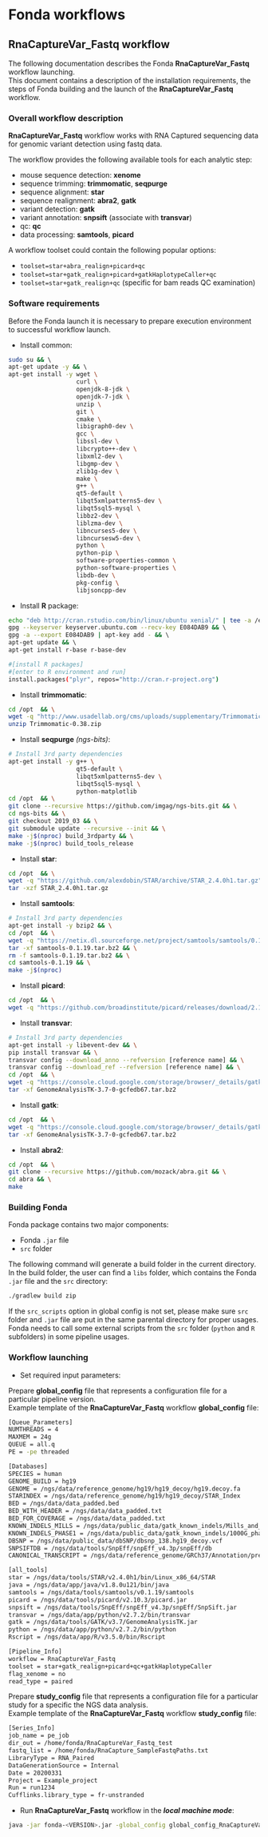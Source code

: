# Fonda workflows

## RnaCaptureVar_Fastq workflow

The following documentation describes the Fonda **RnaCaptureVar_Fastq** workflow launching.  
This document contains a description of the installation requirements, the steps of Fonda building and the launch of the **RnaCaptureVar_Fastq** workflow.

### Overall workflow description

**RnaCaptureVar_Fastq** workflow works with RNA Captured sequencing data for genomic variant detection using fastq data.

The workflow provides the following available tools for each analytic step:
 
- mouse sequence detection: **xenome**  
- sequence trimming: **trimmomatic**, **seqpurge**
- sequence alignment: **star**
- sequence realignment: **abra2**, **gatk**
- variant detection: **gatk**
- variant annotation: **snpsift** (associate with **transvar**)
- qc: **qc**
- data processing: **samtools**, **picard**

A workflow toolset could contain the following popular options:

- `toolset=star+abra_realign+picard+qc`  
- `toolset=star+gatk_realign+picard+gatkHaplotypeCaller+qc`  
- `toolset=star+gatk_realign+qc` (specific for bam reads QC examination)

### Software requirements

Before the Fonda launch it is necessary to prepare execution environment to successful workflow launch. 

-  Install common:

``` bash
sudo su && \ 
apt-get update -y && \ 
apt-get install -y wget \
                   curl \
                   openjdk-8-jdk \
                   openjdk-7-jdk \
                   unzip \
                   git \
                   cmake \
                   libigraph0-dev \
                   gcc \
                   libssl-dev \
                   libcrypto++-dev \
                   libxml2-dev \
                   libgmp-dev \
                   zlib1g-dev \
                   make \
                   g++ \
                   qt5-default \
                   libqt5xmlpatterns5-dev \
                   libqt5sql5-mysql \
                   libbz2-dev \
                   liblzma-dev \
                   libncurses5-dev \
                   libncursesw5-dev \
                   python \
                   python-pip \
                   software-properties-common \
                   python-software-properties \
                   libdb-dev \
                   pkg-config \
                   libjsoncpp-dev
```

-  Install **R** package:

``` bash
echo "deb http://cran.rstudio.com/bin/linux/ubuntu xenial/" | tee -a /etc/apt/sources.list && \ 
gpg --keyserver keyserver.ubuntu.com --recv-key E084DAB9 && \ 
gpg -a --export E084DAB9 | apt-key add - && \ 
apt-get update && \ 
apt-get install r-base r-base-dev 

#[install R packages] 
#[enter to R environment and run]
install.packages("plyr", repos="http://cran.r-project.org") 
```

-  Install **trimmomatic**:

``` bash
cd /opt  && \
wget -q "http://www.usadellab.org/cms/uploads/supplementary/Trimmomatic/Trimmomatic-0.38.zip" && \
unzip Trimmomatic-0.38.zip
```
-  Install **seqpurge** _(ngs-bits)_:

``` bash
# Install 3rd party dependencies
apt-get install -y g++ \
                   qt5-default \
                   libqt5xmlpatterns5-dev \
                   libqt5sql5-mysql \
                   python-matplotlib
cd /opt  && \
git clone --recursive https://github.com/imgag/ngs-bits.git && \
cd ngs-bits && \
git checkout 2019_03 && \
git submodule update --recursive --init && \
make -j$(nproc) build_3rdparty && \
make -j$(nproc) build_tools_release
```

-  Install **star**:

``` bash
cd /opt  && \
wget -q "https://github.com/alexdobin/STAR/archive/STAR_2.4.0h1.tar.gz" && \
tar -xzf STAR_2.4.0h1.tar.gz
```

-  Install **samtools**:

``` bash
# Install 3rd party dependencies
apt-get install -y bzip2 && \
cd /opt  && \
wget -q "https://netix.dl.sourceforge.net/project/samtools/samtools/0.1.19/samtools-0.1.19.tar.bz2" && \
tar -xf samtools-0.1.19.tar.bz2 && \
rm -f samtools-0.1.19.tar.bz2 && \
cd samtools-0.1.19 && \
make -j$(nproc)
```

-  Install **picard**:

``` bash
cd /opt  && \
wget -q "https://github.com/broadinstitute/picard/releases/download/2.10.3/picard.jar"
```

-  Install **transvar**:

``` bash
# Install 3rd party dependencies
apt-get install -y libevent-dev && \
pip install transvar && \
transvar config --download_anno --refversion [reference name] && \
transvar config --download_ref --refversion [reference name] && \
cd /opt  && \
wget -q "https://console.cloud.google.com/storage/browser/_details/gatk-software/package-archive/gatk/GenomeAnalysisTK-3.7-0-gcfedb67.tar.bz2" && \
tar -xf GenomeAnalysisTK-3.7-0-gcfedb67.tar.bz2
```

-  Install **gatk**:

``` bash
cd /opt  && \
wget -q "https://console.cloud.google.com/storage/browser/_details/gatk-software/package-archive/gatk/GenomeAnalysisTK-3.7-0-gcfedb67.tar.bz2" && \
tar -xf GenomeAnalysisTK-3.7-0-gcfedb67.tar.bz2
```

-  Install **abra2**:

``` bash
cd /opt  && \
git clone --recursive https://github.com/mozack/abra.git && \
cd abra && \
make
```

### Building Fonda 

Fonda package contains two major components:

- Fonda `.jar` file
- `src` folder

The following command will generate a build folder in the current directory. In the build folder, the user can find a `libs` folder, which contains the Fonda `.jar` file and the `src` directory:

``` bash
./gradlew build zip
```

If the `src_scripts` option in global config is not set, please make sure `src` folder and `.jar` file are put in the same parental directory for proper usages. Fonda needs to call some external scripts from the `src` folder (`python` and `R` subfolders) in some pipeline usages.

### Workflow launching

-   Set required input parameters:

Prepare **global_config** file that represents a configuration file for a particular pipeline version.  
Example template of the **RnaCaptureVar_Fastq** workflow **global\_config** file:

``` bash
[Queue_Parameters]
NUMTHREADS = 4
MAXMEM = 24g
QUEUE = all.q
PE = -pe threaded

[Databases]
SPECIES = human
GENOME_BUILD = hg19
GENOME = /ngs/data/reference_genome/hg19/hg19_decoy/hg19.decoy.fa
STARINDEX = /ngs/data/reference_genome/hg19/hg19_decoy/STAR_Index
BED = /ngs/data/data_padded.bed
BED_WITH_HEADER = /ngs/data/data_padded.txt
BED_FOR_COVERAGE = /ngs/data/data_padded.txt
KNOWN_INDELS_MILLS = /ngs/data/public_data/gatk_known_indels/Mills_and_1000G_gold_standard.indels.hg19_decoy.vcf
KNOWN_INDELS_PHASE1 = /ngs/data/public_data/gatk_known_indels/1000G_phase1.indels.hg19_decoy.vcf
DBSNP = /ngs/data/public_data/dbSNP/dbsnp_138.hg19_decoy.vcf
SNPSIFTDB = /ngs/data/tools/SnpEff/snpEff_v4.3p/snpEff/db
CANONICAL_TRANSCRIPT = /ngs/data/reference_genome/GRCh37/Annotation/prefer_ensembl_transcript.txt

[all_tools]
star = /ngs/data/tools/STAR/v2.4.0h1/bin/Linux_x86_64/STAR
java = /ngs/data/app/java/v1.8.0u121/bin/java
samtools = /ngs/data/tools/samtools/v0.1.19/samtools
picard = /ngs/data/tools/picard/v2.10.3/picard.jar
snpsift = /ngs/data/tools/SnpEff/snpEff_v4.3p/snpEff/SnpSift.jar
transvar = /ngs/data/app/python/v2.7.2/bin/transvar
gatk = /ngs/data/tools/GATK/v3.7/GenomeAnalysisTK.jar
python = /ngs/data/app/python/v2.7.2/bin/python
Rscript = /ngs/data/app/R/v3.5.0/bin/Rscript

[Pipeline_Info]
workflow = RnaCaptureVar_Fastq
toolset = star+gatk_realign+picard+qc+gatkHaplotypeCaller
flag_xenome = no
read_type = paired
```

Prepare **study_config** file that represents a configuration file for a particular study for a specific the NGS data analysis.  
Example template of the **RnaCaptureVar_Fastq** workflow **study\_config** file:

``` bash
[Series_Info]
job_name = pe_job
dir_out = /home/fonda/RnaCaptureVar_Fastq_test
fastq_list = /home/fonda/RnaCapture_SampleFastqPaths.txt
LibraryType = RNA_Paired
DataGenerationSource = Internal
Date = 20200331
Project = Example_project
Run = run1234
Cufflinks.library_type = fr-unstranded  
```

- Run **RnaCaptureVar_Fastq** workflow in the **_local machine mode_**:

``` bash
java -jar fonda-<VERSION>.jar -global_config global_config_RnaCaptureVar_Fastq.txt -study_config config_RnaCaptureVar_Fastq_test.txt -local
```
